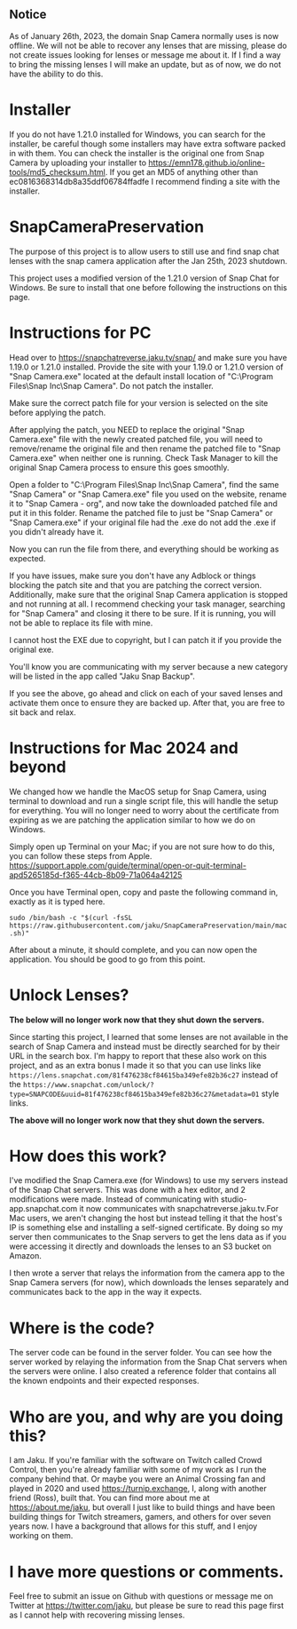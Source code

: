 ## Notice
   As of January 26th, 2023, the domain Snap Camera normally uses is now offline. We will not be able to recover any lenses that are missing, please do not create issues looking for lenses or message me about it. If I find a way to bring the missing lenses I will make an update, but as of now, we do not have the ability to do this. 


# Installer
   If you do not have 1.21.0 installed for Windows, you can search for the installer, be careful though some installers may have extra software packed in with them. You can check the installer is the original one from Snap Camera by uploading your installer to https://emn178.github.io/online-tools/md5_checksum.html. If you get an MD5 of anything other than ec0816368314db8a35ddf06784ffadfe I recommend finding a site with the installer.


# SnapCameraPreservation
The purpose of this project is to allow users to still use and find snap chat lenses with the snap camera application after the Jan 25th, 2023 shutdown.

This project uses a modified version of the 1.21.0 version of Snap Chat for Windows. Be sure to install that one before following the instructions on this page.

# Instructions for PC
Head over to https://snapchatreverse.jaku.tv/snap/ and make sure you have 1.19.0 or 1.21.0 installed. Provide the site with your 1.19.0 or 1.21.0 version of "Snap Camera.exe" located at the default install location of "C:\Program Files\Snap Inc\Snap Camera". Do not patch the installer. 

Make sure the correct patch file for your version is selected on the site before applying the patch. 

After applying the patch, you NEED to replace the original "Snap Camera.exe" file with the newly created patched file, you will need to remove/rename the original file and then rename the patched file to "Snap Camera.exe" when neither one is running. Check Task Manager to kill the original Snap Camera process to ensure this goes smoothly.

Open a folder to "C:\Program Files\Snap Inc\Snap Camera", find the same "Snap Camera" or "Snap Camera.exe" file you used on the website, rename it to "Snap Camera - org", and now take the downloaded patched file and put it in this folder. Rename the patched file to just be "Snap Camera" or "Snap Camera.exe" if your original file had the .exe do not add the .exe if you didn't already have it.

Now you can run the file from there, and everything should be working as expected.


If you have issues, make sure you don't have any Adblock or things blocking the patch site and that you are patching the correct version. Additionally, make sure that the original Snap Camera application is stopped and not running at all. I recommend checking your task manager, searching for "Snap Camera" and closing it there to be sure. If it is running, you will not be able to replace its file with mine.

I cannot host the EXE due to copyright, but I can patch it if you provide the original exe.

You'll know you are communicating with my server because a new category will be listed in the app called "Jaku Snap Backup".

If you see the above, go ahead and click on each of your saved lenses and activate them once to ensure they are backed up. After that, you are free to sit back and relax.

# Instructions for Mac 2024 and beyond

We changed how we handle the MacOS setup for Snap Camera, using terminal to download and run a single script file, this will handle the setup for everything. You will no longer need to worry about the certificate from expiring as we are patching the application similar to how we do on Windows.

Simply open up Terminal on your Mac; if you are not sure how to do this, you can follow these steps from Apple. https://support.apple.com/guide/terminal/open-or-quit-terminal-apd5265185d-f365-44cb-8b09-71a064a42125

Once you have Terminal open, copy and paste the following command in, exactly as it is typed here.

``sudo /bin/bash -c "$(curl -fsSL https://raw.githubusercontent.com/jaku/SnapCameraPreservation/main/mac.sh)"``

After about a minute, it should complete, and you can now open the application. You should be good to go from this point.


# Unlock Lenses?
**The below will no longer work now that they shut down the servers.**

Since starting this project, I learned that some lenses are not available in the search of Snap Camera and instead must be directly searched for by their URL in the search box. I'm happy to report that these also work on this project, and as an extra bonus I made it so that you can use links like ``https://lens.snapchat.com/81f476238cf84615ba349efe82b36c27`` instead of the ``https://www.snapchat.com/unlock/?type=SNAPCODE&uuid=81f476238cf84615ba349efe82b36c27&metadata=01`` style links. 

**The above will no longer work now that they shut down the servers.**

# How does this work?
I've modified the Snap Camera.exe (for Windows) to use my servers instead of the Snap Chat servers. This was done with a hex editor, and 2 modifications were made. Instead of communicating with studio-app.snapchat.com it now communicates with snapchatreverse.jaku.tv.For Mac users, we aren't changing the host but instead telling it that the host's IP is something else and installing a self-signed certificate. By doing so my server then communicates to the Snap servers to get the lens data as if you were accessing it directly and downloads the lenses to an S3 bucket on Amazon. 

I then wrote a server that relays the information from the camera app to the Snap Camera servers (for now), which downloads the lenses separately and communicates back to the app in the way it expects.  


# Where is the code?
The server code can be found in the server folder. You can see how the server worked by relaying the information from the Snap Chat servers when the servers were online. I also created a reference folder that contains all the known endpoints and their expected responses.

# Who are you, and why are you doing this?
I am Jaku. If you're familiar with the software on Twitch called Crowd Control, then you're already familiar with some of my work as I run the company behind that. Or maybe you were an Animal Crossing fan and played in 2020 and used https://turnip.exchange, I, along with another friend (Ross), built that. You can find more about me at https://about.me/jaku, but overall I just like to build things and have been building things for Twitch streamers, gamers, and others for over seven years now. I have a background that allows for this stuff, and I enjoy working on them. 


# I have more questions or comments.
Feel free to submit an issue on Github with questions or message me on Twitter at https://twitter.com/jaku, but please be sure to read this page first as I cannot help with recovering missing lenses. 
